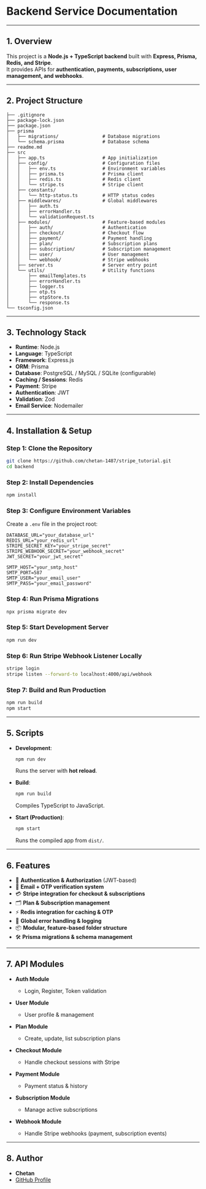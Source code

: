 # Backend Service Documentation

---

## 1. Overview

This project is a **Node.js + TypeScript backend** built with **Express, Prisma, Redis, and Stripe**.  
It provides APIs for **authentication, payments, subscriptions, user management, and webhooks**.

---

## 2. Project Structure

```
├── .gitignore
├── package-lock.json
├── package.json
├── prisma
│   ├── migrations/                # Database migrations
│   └── schema.prisma              # Database schema
├── readme.md
├── src
│   ├── app.ts                     # App initialization
│   ├── config/                    # Configuration files
│   │   ├── env.ts                 # Environment variables
│   │   ├── prisma.ts              # Prisma client
│   │   ├── redis.ts               # Redis client
│   │   └── stripe.ts              # Stripe client
│   ├── constants/
│   │   └── http-status.ts         # HTTP status codes
│   ├── middlewares/               # Global middlewares
│   │   ├── auth.ts
│   │   ├── errorHandler.ts
│   │   └── validationRequest.ts
│   ├── modules/                   # Feature-based modules
│   │   ├── auth/                  # Authentication
│   │   ├── checkout/              # Checkout flow
│   │   ├── payment/               # Payment handling
│   │   ├── plan/                  # Subscription plans
│   │   ├── subscription/          # Subscription management
│   │   ├── user/                  # User management
│   │   └── webhook/               # Stripe webhooks
│   ├── server.ts                  # Server entry point
│   └── utils/                     # Utility functions
│       ├── emailTemplates.ts
│       ├── errorHandler.ts
│       ├── logger.ts
│       ├── otp.ts
│       ├── otpStore.ts
│       └── response.ts
└── tsconfig.json
```

---

## 3. Technology Stack

* **Runtime**: Node.js
* **Language**: TypeScript
* **Framework**: Express.js
* **ORM**: Prisma
* **Database**: PostgreSQL / MySQL / SQLite (configurable)
* **Caching / Sessions**: Redis
* **Payment**: Stripe
* **Authentication**: JWT
* **Validation**: Zod
* **Email Service**: Nodemailer

---

## 4. Installation & Setup

### Step 1: Clone the Repository

```bash
git clone https://github.com/chetan-1487/stripe_tutorial.git
cd backend
```

### Step 2: Install Dependencies

```bash
npm install
```

### Step 3: Configure Environment Variables

Create a `.env` file in the project root:

```env
DATABASE_URL="your_database_url"
REDIS_URL="your_redis_url"
STRIPE_SECRET_KEY="your_stripe_secret"
STRIPE_WEBHOOK_SECRET="your_webhook_secret"
JWT_SECRET="your_jwt_secret"

SMTP_HOST="your_smtp_host"
SMTP_PORT=587
SMTP_USER="your_email_user"
SMTP_PASS="your_email_password"
```

### Step 4: Run Prisma Migrations

```bash
npx prisma migrate dev
```

### Step 5: Start Development Server

```bash
npm run dev
```

### Step 6: Run Stripe Webhook Listener Locally

```bash
stripe login
stripe listen --forward-to localhost:4000/api/webhook
```

### Step 7: Build and Run Production

```bash
npm run build
npm start
```

---

## 5. Scripts

* **Development**:

  ```bash
  npm run dev
  ```

  Runs the server with **hot reload**.

* **Build**:

  ```bash
  npm run build
  ```

  Compiles TypeScript to JavaScript.

* **Start (Production)**:

  ```bash
  npm start
  ```

  Runs the compiled app from `dist/`.

---

## 6. Features

* 🔐 **Authentication & Authorization** (JWT-based)
* 📧 **Email + OTP verification system**
* 💳 **Stripe integration for checkout & subscriptions**
* 🗂 **Plan & Subscription management**
* ⚡ **Redis integration for caching & OTP**
* 🚨 **Global error handling & logging**
* 📦 **Modular, feature-based folder structure**
* 🛠 **Prisma migrations & schema management**

---

## 7. API Modules

* **Auth Module**
  * Login, Register, Token validation

* **User Module**
  * User profile & management

* **Plan Module**
  * Create, update, list subscription plans

* **Checkout Module**
  * Handle checkout sessions with Stripe

* **Payment Module**
  * Payment status & history

* **Subscription Module**
  * Manage active subscriptions

* **Webhook Module**
  * Handle Stripe webhooks (payment, subscription events)

---

## 8. Author

* **Chetan**
* [GitHub Profile](https://github.com/chetan-1487)